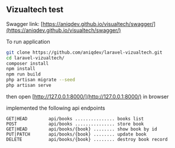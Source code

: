 ## Vizualtech test

Swagger link:
[https://aniqdev.github.io/visualtech/swagger/](https://aniqdev.github.io/visualtech/swagger/)

To run application
```sh
git clone https://github.com/aniqdev/laravel-vizualtech.git
cd laravel-vizualtech/
composer install
npm install
npm run build
php artisan migrate --seed
php artisan serve
```
then open [http://127.0.0.1:8000/](http://127.0.0.1:8000/) in browser

implemented the following api endpoints

```
GET|HEAD        api/books ............... books list
POST            api/books ............... store book
GET|HEAD        api/books/{book} ........ show book by id
PUT|PATCH       api/books/{book} ........ update book
DELETE          api/books/{book} ........ destroy book record
```